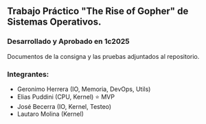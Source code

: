 ## Trabajo Práctico "The Rise of Gopher" de Sistemas Operativos.
### Desarrollado y Aprobado en 1c2025
Documentos de la consigna y las pruebas adjuntados al repositorio.
### Integrantes:
- Geronimo Herrera (IO, Memoria, DevOps, Utils)
- Elias Puddini (CPU, Kernel) ⭐ MVP
- José Becerra (IO, Kernel, Testeo)
- Lautaro Molina (Kernel)

